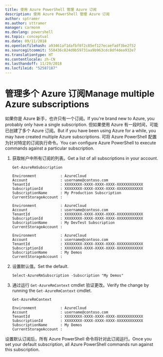 ```yaml
---
title: 使用 Azure PowerShell 管理 Azure 订阅
description: 使用 Azure PowerShell 管理 Azure 订阅
author: sptramer
ms.author: sttramer
manager: carmonm
ms.devlang: powershell
ms.topic: conceptual
ms.date: 09/11/2018
ms.openlocfilehash: a93461af1dafbf8f2c85ef127ecaefadf3be2f52
ms.sourcegitcommit: 558436c824d9b59731aa9b963cdc8df4dea932e7
ms.translationtype: HT
ms.contentlocale: zh-CN
ms.lasthandoff: 11/29/2018
ms.locfileid: "52587187"
---
```

# <a name="manage-multiple-azure-subscriptions"></a><span data-ttu-id="d3bfe-103">管理多个 Azure 订阅</span><span class="sxs-lookup"><span data-stu-id="d3bfe-103">Manage multiple Azure subscriptions</span></span>

<span data-ttu-id="d3bfe-104">如果你是 Azure 新手，也许只有一个订阅。</span><span class="sxs-lookup"><span data-stu-id="d3bfe-104">If you're brand new to Azure, you probably only have a single subscription.</span></span> <span data-ttu-id="d3bfe-105">但如果使用 Azure 有一段时间，可能已创建了多个 Azure 订阅。</span><span class="sxs-lookup"><span data-stu-id="d3bfe-105">But if you have been using Azure for a while, you may have created multiple Azure subscriptions.</span></span> <span data-ttu-id="d3bfe-106">可将 Azure PowerShell 配置为针对特定的订阅执行命令。</span><span class="sxs-lookup"><span data-stu-id="d3bfe-106">You can configure Azure PowerShell to execute commands against a particular subscription.</span></span>

1. <span data-ttu-id="d3bfe-107">获取帐户中所有订阅的列表。</span><span class="sxs-lookup"><span data-stu-id="d3bfe-107">Get a list of all subscriptions in your account.</span></span>

    ```azurepowershell-interactive
    Get-AzureRmSubscription
    ```

    ```output
    Environment           : AzureCloud
    Account               : username@contoso.com
    TenantId              : XXXXXXXX-XXXX-XXXX-XXXX-XXXXXXXXXXXX
    SubscriptionId        : XXXXXXXX-XXXX-XXXX-XXXX-XXXXXXXXXXXX
    SubscriptionName      : My Production Subscription
    CurrentStorageAccount :

    Environment           : AzureCloud
    Account               : username@contoso.com
    TenantId              : XXXXXXXX-XXXX-XXXX-XXXX-XXXXXXXXXXXX
    SubscriptionId        : XXXXXXXX-XXXX-XXXX-XXXX-XXXXXXXXXXXX
    SubscriptionName      : My DevTest Subscription
    CurrentStorageAccount :

    Environment           : AzureCloud
    Account               : username@contoso.com
    TenantId              : XXXXXXXX-XXXX-XXXX-XXXX-XXXXXXXXXXXX
    SubscriptionId        : XXXXXXXX-XXXX-XXXX-XXXX-XXXXXXXXXXXX
    SubscriptionName      : My Demos
    CurrentStorageAccount :
    ```

2. <span data-ttu-id="d3bfe-108">设置默认值。</span><span class="sxs-lookup"><span data-stu-id="d3bfe-108">Set the default.</span></span>

    ```azurepowershell-interactive
    Select-AzureRmSubscription -Subscription "My Demos"
    ```

3. <span data-ttu-id="d3bfe-109">通过运行 `Get-AzureRmContext` cmdlet 验证更改。</span><span class="sxs-lookup"><span data-stu-id="d3bfe-109">Verify the change by running the `Get-AzureRmContext` cmdlet.</span></span>

    ```azurepowershell-interactive
    Get-AzureRmContext
    ```

    ```output
    Environment           : AzureCloud
    Account               : username@contoso.com
    TenantId              : XXXXXXXX-XXXX-XXXX-XXXX-XXXXXXXXXXXX
    SubscriptionId        : XXXXXXXX-XXXX-XXXX-XXXX-XXXXXXXXXXXX
    SubscriptionName      : My Demos
    CurrentStorageAccount :
    ```

<span data-ttu-id="d3bfe-110">设置默认订阅后，所有 Azure PowerShell 命令将针对此订阅运行。</span><span class="sxs-lookup"><span data-stu-id="d3bfe-110">Once you set your default subscription, all Azure PowerShell commands run against this subscription.</span></span>
